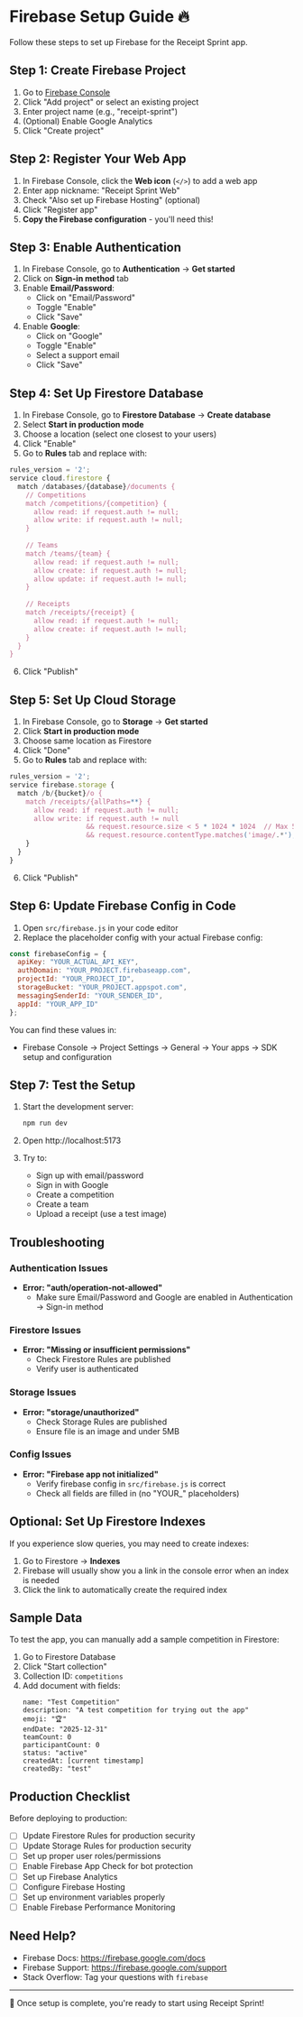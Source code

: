 # Firebase Setup Guide 🔥

Follow these steps to set up Firebase for the Receipt Sprint app.

## Step 1: Create Firebase Project

1. Go to [Firebase Console](https://console.firebase.google.com/)
2. Click "Add project" or select an existing project
3. Enter project name (e.g., "receipt-sprint")
4. (Optional) Enable Google Analytics
5. Click "Create project"

## Step 2: Register Your Web App

1. In Firebase Console, click the **Web icon** (`</>`) to add a web app
2. Enter app nickname: "Receipt Sprint Web"
3. Check "Also set up Firebase Hosting" (optional)
4. Click "Register app"
5. **Copy the Firebase configuration** - you'll need this!

## Step 3: Enable Authentication

1. In Firebase Console, go to **Authentication** → **Get started**
2. Click on **Sign-in method** tab
3. Enable **Email/Password**:
   - Click on "Email/Password"
   - Toggle "Enable"
   - Click "Save"
4. Enable **Google**:
   - Click on "Google"
   - Toggle "Enable"
   - Select a support email
   - Click "Save"

## Step 4: Set Up Firestore Database

1. In Firebase Console, go to **Firestore Database** → **Create database**
2. Select **Start in production mode**
3. Choose a location (select one closest to your users)
4. Click "Enable"
5. Go to **Rules** tab and replace with:

```javascript
rules_version = '2';
service cloud.firestore {
  match /databases/{database}/documents {
    // Competitions
    match /competitions/{competition} {
      allow read: if request.auth != null;
      allow write: if request.auth != null;
    }
    
    // Teams
    match /teams/{team} {
      allow read: if request.auth != null;
      allow create: if request.auth != null;
      allow update: if request.auth != null;
    }
    
    // Receipts
    match /receipts/{receipt} {
      allow read: if request.auth != null;
      allow create: if request.auth != null;
    }
  }
}
```

6. Click "Publish"

## Step 5: Set Up Cloud Storage

1. In Firebase Console, go to **Storage** → **Get started**
2. Click **Start in production mode**
3. Choose same location as Firestore
4. Click "Done"
5. Go to **Rules** tab and replace with:

```javascript
rules_version = '2';
service firebase.storage {
  match /b/{bucket}/o {
    match /receipts/{allPaths=**} {
      allow read: if request.auth != null;
      allow write: if request.auth != null 
                   && request.resource.size < 5 * 1024 * 1024  // Max 5MB
                   && request.resource.contentType.matches('image/.*');
    }
  }
}
```

6. Click "Publish"

## Step 6: Update Firebase Config in Code

1. Open `src/firebase.js` in your code editor
2. Replace the placeholder config with your actual Firebase config:

```javascript
const firebaseConfig = {
  apiKey: "YOUR_ACTUAL_API_KEY",
  authDomain: "YOUR_PROJECT.firebaseapp.com",
  projectId: "YOUR_PROJECT_ID",
  storageBucket: "YOUR_PROJECT.appspot.com",
  messagingSenderId: "YOUR_SENDER_ID",
  appId: "YOUR_APP_ID"
};
```

You can find these values in:
- Firebase Console → Project Settings → General → Your apps → SDK setup and configuration

## Step 7: Test the Setup

1. Start the development server:
   ```bash
   npm run dev
   ```

2. Open http://localhost:5173

3. Try to:
   - Sign up with email/password
   - Sign in with Google
   - Create a competition
   - Create a team
   - Upload a receipt (use a test image)

## Troubleshooting

### Authentication Issues
- **Error: "auth/operation-not-allowed"**
  - Make sure Email/Password and Google are enabled in Authentication → Sign-in method

### Firestore Issues
- **Error: "Missing or insufficient permissions"**
  - Check Firestore Rules are published
  - Verify user is authenticated

### Storage Issues
- **Error: "storage/unauthorized"**
  - Check Storage Rules are published
  - Ensure file is an image and under 5MB

### Config Issues
- **Error: "Firebase app not initialized"**
  - Verify firebase config in `src/firebase.js` is correct
  - Check all fields are filled in (no "YOUR_" placeholders)

## Optional: Set Up Firestore Indexes

If you experience slow queries, you may need to create indexes:

1. Go to Firestore → **Indexes**
2. Firebase will usually show you a link in the console error when an index is needed
3. Click the link to automatically create the required index

## Sample Data

To test the app, you can manually add a sample competition in Firestore:

1. Go to Firestore Database
2. Click "Start collection"
3. Collection ID: `competitions`
4. Add document with fields:
   ```
   name: "Test Competition"
   description: "A test competition for trying out the app"
   emoji: "🏆"
   endDate: "2025-12-31"
   teamCount: 0
   participantCount: 0
   status: "active"
   createdAt: [current timestamp]
   createdBy: "test"
   ```

## Production Checklist

Before deploying to production:

- [ ] Update Firestore Rules for production security
- [ ] Update Storage Rules for production security
- [ ] Set up proper user roles/permissions
- [ ] Enable Firebase App Check for bot protection
- [ ] Set up Firebase Analytics
- [ ] Configure Firebase Hosting
- [ ] Set up environment variables properly
- [ ] Enable Firebase Performance Monitoring

## Need Help?

- Firebase Docs: https://firebase.google.com/docs
- Firebase Support: https://firebase.google.com/support
- Stack Overflow: Tag your questions with `firebase`

---

🎉 Once setup is complete, you're ready to start using Receipt Sprint!

